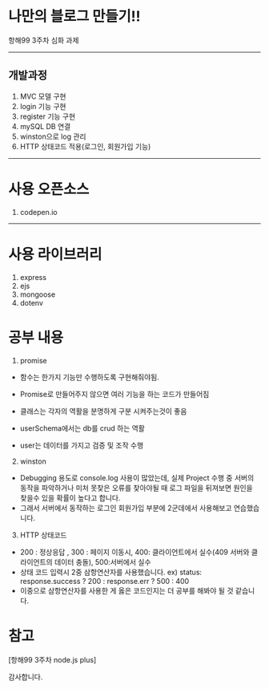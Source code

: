 # 나만의 블로그 만들기!!
항해99 3주차 심화 과제

---
## 개발과정
1. MVC 모델 구현
2. login 기능 구현
3. register 기능 구현
4. mySQL DB 연결
5. winston으로 log 관리
6. HTTP 상태코드 적용(로그인, 회원가입 기능)


---
# 사용 오픈소스
1. codepen.io

---
# 사용 라이브러리
1. express
2. ejs
3. mongoose
5. dotenv


# 공부 내용
1. promise
- 함수는 한가지 기능만 수행하도록 구현해줘야됨.
- Promise로 만들어주지 않으면 여러 기능을 하는 코드가 만들어짐

 - 클래스는 각자의 역활을 분명하게 구분 시켜주는것이 좋음
 - userSchema에서는 db를 crud 하는 역활
 - user는 데이터를 가지고 검증 및 조작 수행

2. winston
- Debugging 용도로 console.log 사용이 많았는데, 실제 Project 수행 중 서버의 동작을 파악하거나 미처 못찾은 오류를 찾아야될 때 로그 파일을 뒤져보면 원인을 찾을수 있을 확률이 높다고 합니다.
- 그래서 서버에서 동작하는 로그인 회원가입 부분에 2군데에서 사용해보고 연습했습니다.

3. HTTP 상태코드
- 200 : 정상응답 , 300 : 페이지 이동시, 400: 클라이언트에서 실수(409 서버와 클라이언트의 데이터 충돌), 500:서버에서 실수
- 상태 코드 입력시 2중 삼항연산자를 사용했습니다. ex) status: response.success ? 200 : response.err ? 500 : 400
- 이중으로 삼항연산자를 사용한 게 옳은 코드인지는 더 공부를 해봐야 될 것 같습니다.

 # 참고
[항해99 3주차 node.js plus]

감사합니다.